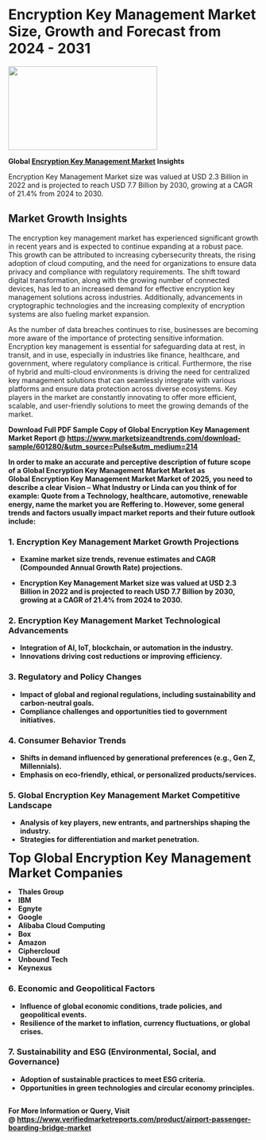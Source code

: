 <H1>Encryption Key Management Market Size, Growth and Forecast from 2024 - 2031</H1><img class="aligncenter size-medium wp-image-584254" src="https://thirdeyenews.in/wp-content/uploads/2024/09/Global-Market-Research-300x168.jpeg" alt="" width="300" height="168" /><p><strong>Global&nbsp;<a href="https://www.marketsizeandtrends.com/download-sample/601280/&amp;utm_source=Pulse&amp;utm_medium=214">Encryption Key Management Market</a> Insights</strong></p><p>Encryption Key Management Market size was valued at USD 2.3 Billion in 2022 and is projected to reach USD 7.7 Billion by 2030, growing at a CAGR of 21.4% from 2024 to 2030.</p><p><h2>Market Growth Insights</h2> <p>The encryption key management market has experienced significant growth in recent years and is expected to continue expanding at a robust pace. This growth can be attributed to increasing cybersecurity threats, the rising adoption of cloud computing, and the need for organizations to ensure data privacy and compliance with regulatory requirements. The shift toward digital transformation, along with the growing number of connected devices, has led to an increased demand for effective encryption key management solutions across industries. Additionally, advancements in cryptographic technologies and the increasing complexity of encryption systems are also fueling market expansion.</p> <p><strong></strong></p> <p>As the number of data breaches continues to rise, businesses are becoming more aware of the importance of protecting sensitive information. Encryption key management is essential for safeguarding data at rest, in transit, and in use, especially in industries like finance, healthcare, and government, where regulatory compliance is critical. Furthermore, the rise of hybrid and multi-cloud environments is driving the need for centralized key management solutions that can seamlessly integrate with various platforms and ensure data protection across diverse ecosystems. Key players in the market are constantly innovating to offer more efficient, scalable, and user-friendly solutions to meet the growing demands of the market.</p> <p><strong></p><p><span class=""><strong>Download Full PDF Sample Copy of Global Encryption Key Management Market Report</strong> @ <a href="https://www.marketsizeandtrends.com/download-sample/601280/&amp;utm_source=Pulse&amp;utm_medium=214" target="_blank">https://www.marketsizeandtrends.com/download-sample/601280/&amp;utm_source=Pulse&amp;utm_medium=214</a></span></p><p>In order to make an accurate and perceptive description of future scope of a Global&nbsp;Encryption Key Management Market Market as Global&nbsp;Encryption Key Management Market Market of 2025, you need to describe a clear Vision &ndash; What Industry or Linda can you think of for example: Quote from a Technology, healthcare, automotive, renewable energy, name the market you are Reffering to. However, some general trends and factors usually impact market reports and their future outlook include:</p><h3>1.&nbsp;<strong>Encryption Key Management Market Growth Projections</strong></h3><ul><li>Examine market size trends, revenue estimates and CAGR (Compounded Annual Growth Rate) projections.</li><li><p>Encryption Key Management Market size was valued at USD 2.3 Billion in 2022 and is projected to reach USD 7.7 Billion by 2030, growing at a CAGR of 21.4% from 2024 to 2030.</p></li></ul><h3>2.&nbsp;<strong>Encryption Key Management Market Technological Advancements</strong></h3><ul><li>Integration of AI, IoT, blockchain, or automation in the industry.</li><li>Innovations driving cost reductions or improving efficiency.</li></ul><h3>3.&nbsp;<strong>Regulatory and Policy Changes</strong></h3><ul><li>Impact of global and regional regulations, including sustainability and carbon-neutral goals.</li><li>Compliance challenges and opportunities tied to government initiatives.</li></ul><h3>4.&nbsp;<strong>Consumer Behavior Trends</strong></h3><ul><li>Shifts in demand influenced by generational preferences (e.g., Gen Z, Millennials).</li><li>Emphasis on eco-friendly, ethical, or personalized products/services.</li></ul><h3>5.&nbsp;<strong>Global Encryption Key Management Market Competitive Landscape</strong></h3><ul><li>Analysis of key players, new entrants, and partnerships shaping the industry.</li><li>Strategies for differentiation and market penetration.</li></ul><p data-pm-slice="1 1 []"><span style="color: inherit; font-family: inherit; font-size: 25px;">Top Global Encryption Key Management Market Companies</span></p><div class="" data-test-id=""><p><li>Thales Group</li><li> IBM</li><li> Egnyte</li><li> Google</li><li> Alibaba Cloud Computing</li><li> Box</li><li> Amazon</li><li> Ciphercloud</li><li> Unbound Tech</li><li> Keynexus</li></p></div><h3>6.&nbsp;<strong>Economic and Geopolitical Factors</strong></h3><ul><li>Influence of global economic conditions, trade policies, and geopolitical events.</li><li>Resilience of the market to inflation, currency fluctuations, or global crises.</li></ul><h3>7.&nbsp;<strong>Sustainability and ESG (Environmental, Social, and Governance)</strong></h3><ul><li>Adoption of sustainable practices to meet ESG criteria.</li><li>Opportunities in green technologies and circular economy principles.</li></ul><h2><strong style="font-size: 14px;">For More Information or Query, Visit @&nbsp;</strong><a style="background-color: #ffffff; font-size: 14px;" href="https://www.marketsizeandtrends.com/report/encryption-key-management-market/" target="_blank">https://www.verifiedmarketreports.com/product/airport-passenger-boarding-bridge-market</a></h2>
